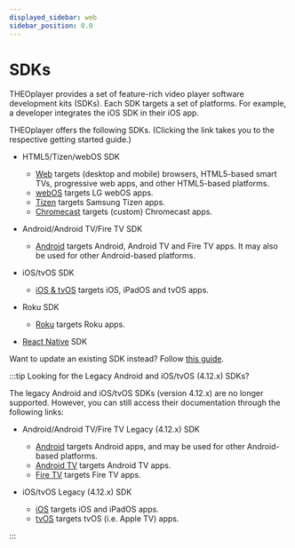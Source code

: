 ```yaml
---
displayed_sidebar: web
sidebar_position: 0.0
---
```


# SDKs

THEOplayer provides a set of feature-rich video player software development kits (SDKs).
Each SDK targets a set of platforms.
For example, a developer integrates the iOS SDK in their iOS app.

THEOplayer offers the following SDKs. (Clicking the link takes you to the respective getting started guide.)

- HTML5/Tizen/webOS SDK

  - [Web](./01-web/00-getting-started.mdx) targets (desktop and mobile) browsers, HTML5-based smart TVs, progressive web apps, and other HTML5-based platforms.
  - [webOS](./07-webos/00-getting-started.md) targets LG webOS apps.
  - [Tizen](./08-tizen/00-getting-started.md) targets Samsung Tizen apps.
  - [Chromecast](./06-chromecast/00-getting-started.md) targets (custom) Chromecast apps.

- Android/Android TV/Fire TV SDK

  - [Android](02-android/00-getting-started.md) targets Android, Android TV and Fire TV apps. It may also be used for other Android-based platforms.

- iOS/tvOS SDK

  - [iOS & tvOS](03-ios/00-getting-started.md) targets iOS, iPadOS and tvOS apps.

- Roku SDK

  - [Roku](./09-roku/00-getting-started.mdx) targets Roku apps.

- [React Native](../../external/react-native-theoplayer/doc/getting-started.md) SDK

Want to update an existing SDK instead? Follow [this guide](./01-how-to-update-a-sdk.md).

:::tip Looking for the Legacy Android and iOS/tvOS (4.12.x) SDKs?

The legacy Android and iOS/tvOS SDKs (version 4.12.x) are no longer supported.
However, you can still access their documentation through the following links:

- Android/Android TV/Fire TV Legacy (4.12.x) SDK

  - [Android](../../../version-v4/getting-started/01-sdks/02-android/00-getting-started.md) targets Android apps, and may be used for other Android-based platforms.
  - [Android TV](../../../version-v4/getting-started/01-sdks/04-android-tv/00-getting-started.md) targets Android TV apps.
  - [Fire TV](../../../version-v4/getting-started/01-sdks/10-fire-tv/00-getting-started.md) targets Fire TV apps.

- iOS/tvOS Legacy (4.12.x) SDK

  - [iOS](../../../version-v4/getting-started/01-sdks/03-ios/00-getting-started.md) targets iOS and iPadOS apps.
  - [tvOS](../../../version-v4/getting-started/01-sdks/05-tvos/00-getting-started.md) targets tvOS (i.e. Apple TV) apps.

:::
